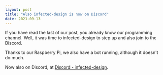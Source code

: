 ```yaml
---
layout: post
title: "Also infected-design is now on Discord"
date: 2021-09-13
---
```


If you have read the last of our post, you already know our programming channel. Well, it was time to infected-design to step up and also join to the Discord. 

Thanks to our Raspberry Pi, we also have a bot running, although it doesn't do much. 

Now also on Discord, at [Discord - infected-design](https://discord.gg/fB6Av8g6).
